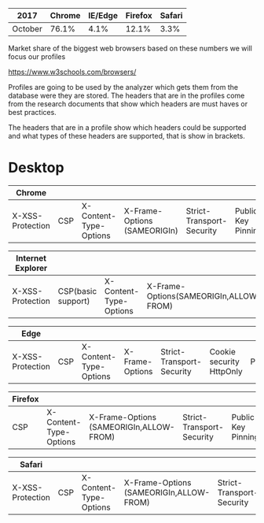 
| 2017  | Chrome | IE/Edge | Firefox | Safari |
| ------------- | ------------- | ---- |----- | -------------|
| October  | 76.1%  |4.1% | 12.1%| 3.3%|

Market share of the biggest web browsers based on these numbers we will focus our profiles

https://www.w3schools.com/browsers/



Profiles are going to be used by the analyzer which gets them from the database were they are stored. The headers that are in the profiles come from the research documents that show which headers are must haves or best practices.

The headers that are in a profile show which headers could be supported and what types of these headers are supported, that is show in brackets.

# Desktop

| Chrome | | | | | | | | | | |
| ------------- | - | - | - | - | - | - | -| -| -| -|
| X-XSS-Protection| CSP | X-Content-Type-Options| X-Frame-Options (SAMEORIGIn) | Strict-Transport-Security | Public Key Pinning| Referrer-Policy|Cookie security HttpOnly|Cookie security SameSite| Pragma| Cache-Control|  


| Internet  Explorer | | | | | | | |
| ------------- | - | - | - | - | - | - | -| 
|X-XSS-Protection| CSP(basic support) | X-Content-Type-Options| X-Frame-Options(SAMEORIGIn,ALLOW-FROM) | Strict-Transport-Security | Cookie security HttpOnly| Pragma| Cache-Control|  

| Edge | | | | | | | |
| ------------- | - | - | - | - | - | - | -|
| X-XSS-Protection| CSP | X-Content-Type-Options| X-Frame-Options | Strict-Transport-Security |Cookie security HttpOnly| Pragma| Cache-Control|  

| Firefox | | | | | | | | |
| ------------- | - | - | - | - | - | - | -| -|
| CSP | X-Content-Type-Options| X-Frame-Options (SAMEORIGIn,ALLOW-FROM) | Strict-Transport-Security | Public Key Pinning| Referrer-Policy|Cookie security HttpOnly|Pragma| Cache-Control|  

| Safari | | | | | | | |
| ------------- | - | - | - | - | - | - | -|
| X-XSS-Protection| CSP | X-Content-Type-Options| X-Frame-Options (SAMEORIGIn,ALLOW-FROM) | Strict-Transport-Security |Cookie security HttpOnly|Pragma| Cache-Control|  